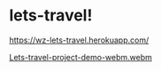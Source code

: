 # lets-travel!
https://wz-lets-travel.herokuapp.com/

[Lets-travel-project-demo-webm.webm](https://user-images.githubusercontent.com/106901530/180106287-e9a3694e-c506-4de6-ad7c-d187dd675afb.webm)
